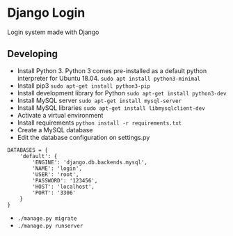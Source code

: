 # Django Login

Login system made with Django

## Developing

- Install Python 3. Python 3 comes pre-installed as a default python interpreter for Ubuntu 18.04.
``sudo apt install python3-minimal``
- Install pip3
``sudo apt-get install python3-pip``
- Install development library for Python
``sudo apt-get install python3-dev``
- Install MySQL server
``sudo apt-get install mysql-server``
- Install MySQL libraries
``sudo apt-get install libmysqlclient-dev``
- Activate a virtual environment
- Install requirements
``python install -r requirements.txt``
- Create a MySQL database
- Edit the database configuration on settings.py

```
DATABASES = {
    'default': {
        'ENGINE': 'django.db.backends.mysql',
        'NAME': 'login',
        'USER': 'root',
        'PASSWORD': '123456',
        'HOST': 'localhost',
        'PORT': '3306'
    }
}
```

- ``./manage.py migrate``
- ``./manage.py runserver``
